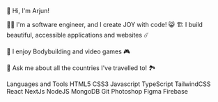 👋 Hi, I'm Arjun!

👨‍💻 I'm a software engineer, and I create JOY with code! 😸
🏗️ I build beautiful, accessible applications and websites ☄️

🥾 I enjoy Bodybuilding and video games 🎮

💬 Ask me about all the countries I've travelled to! 🏞️

Languages and Tools
HTML5 CSS3 Javascript TypeScript TailwindCSS React NextJs NodeJS MongoDB Git  Photoshop Figma Firebase
